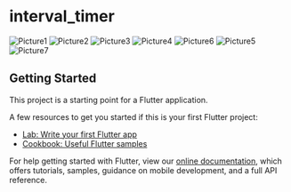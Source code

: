 # interval_timer

![Picture1](https://user-images.githubusercontent.com/48116105/148002041-64c380e9-55ae-414b-ad23-4298795680a8.jpg)
![Picture2](https://user-images.githubusercontent.com/48116105/148002233-c8b386c6-c0e6-4352-9022-cc87e5449323.jpg)
![Picture3](https://user-images.githubusercontent.com/48116105/148002302-ec456320-499a-4241-982e-179d3853ee3e.jpg)
![Picture4](https://user-images.githubusercontent.com/48116105/148002355-568914b9-dc05-4c25-bfe8-282006f5bf1b.jpg)
![Picture6](https://user-images.githubusercontent.com/48116105/148002415-c4745697-462e-4b4d-997a-e2f52bf751ee.jpg)
![Picture5](https://user-images.githubusercontent.com/48116105/148002458-7904cd9c-d40e-49d7-b89d-79ee754ac260.jpg)
![Picture7](https://user-images.githubusercontent.com/48116105/148002510-e05eb877-c3b9-485d-8d87-e420efc98219.jpg)








## Getting Started

This project is a starting point for a Flutter application.

A few resources to get you started if this is your first Flutter project:

- [Lab: Write your first Flutter app](https://flutter.dev/docs/get-started/codelab)
- [Cookbook: Useful Flutter samples](https://flutter.dev/docs/cookbook)

For help getting started with Flutter, view our
[online documentation](https://flutter.dev/docs), which offers tutorials,
samples, guidance on mobile development, and a full API reference.
